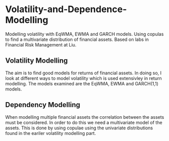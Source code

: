 # Volatility-and-Dependence-Modelling
Modelling volatility with EqWMA, EWMA and GARCH models. Using copulas to find a multivariate distribution of financial assets. Based on labs in Financial Risk Management at Liu.

## Volatility Modelling

The aim is to find good models for returns of financial assets. In doing so, I look at different ways to model volatility which is used extensivley in return modelling. The models examined are the EqWMA, EWMA and GARCH(1,1) models.

## Dependency Modelling
 
When modelling multiple financial assets the correlation between the assets must be considered. In order to do this we need a multivariate model of the assets. This is done by using copulae using the univariate distributions found in the eariler volatility modelling part.